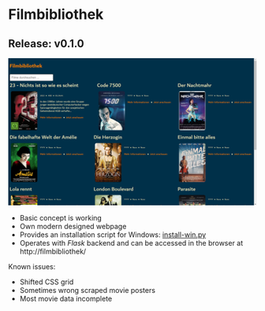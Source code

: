 
# Filmbibliothek

## Release: v0.1.0

![](screenshot_movie-overview.png)

- Basic concept is working
- Own modern designed webpage
- Provides an installation script for Windows: [install-win.py](install-win.py)
- Operates with *Flask* backend and can be accessed in the browser at http://filmbibliothek/

Known issues:
- Shifted CSS grid
- Sometimes wrong scraped movie posters
- Most movie data incomplete
